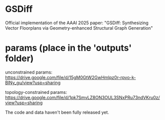# GSDiff
Official implementation of the AAAI 2025 paper: "GSDiff: Synthesizing Vector Floorplans via Geometry-enhanced Structural Graph Generation"

# params (place in the 'outputs' folder)
unconstrained params: https://drive.google.com/file/d/15gM0GtW2GwHmlpz0r-rpvo-k-BlNy_gu/view?usp=sharing

topology-constrained params: https://drive.google.com/file/d/1pk7SmvLZ8ON3OUL3SNxPRu73ndVKru0z/view?usp=sharing

The code and data haven't been fully released yet.
